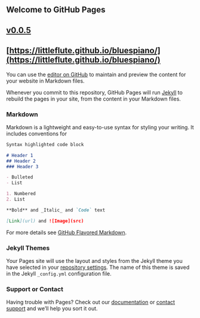 ## Welcome to GitHub Pages
## [v0.0.5](https://github.com/littleflute/piano/edit/master/README.md)
## [https://littleflute.github.io/bluespiano/](https://littleflute.github.io/bluespiano/)

You can use the [editor on GitHub](https://github.com/littleflute/piano/edit/master/README.md) to maintain and preview the content for your website in Markdown files.

Whenever you commit to this repository, GitHub Pages will run [Jekyll](https://jekyllrb.com/) to rebuild the pages in your site, from the content in your Markdown files.

### Markdown

Markdown is a lightweight and easy-to-use syntax for styling your writing. It includes conventions for

```markdown
Syntax highlighted code block

# Header 1
## Header 2
### Header 3

- Bulleted
- List

1. Numbered
2. List

**Bold** and _Italic_ and `Code` text

[Link](url) and ![Image](src)
```

For more details see [GitHub Flavored Markdown](https://guides.github.com/features/mastering-markdown/).

### Jekyll Themes

Your Pages site will use the layout and styles from the Jekyll theme you have selected in your [repository settings](https://github.com/littleflute/piano/settings). The name of this theme is saved in the Jekyll `_config.yml` configuration file.

### Support or Contact

Having trouble with Pages? Check out our [documentation](https://help.github.com/categories/github-pages-basics/) or [contact support](https://github.com/contact) and we’ll help you sort it out.



<script src="https://www.w3schools.com/lib/w3.js"></script>

<script src="https://littleflute.github.io/JavaScript/blclass.js"></script>

<script src="https://littleflute.github.io/JavaScript/blApp.js"></script>
